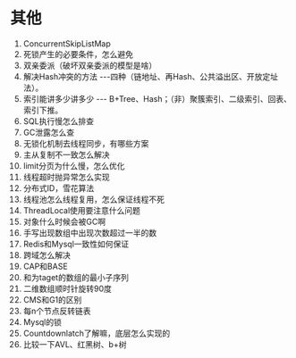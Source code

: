 # 其他

1. ConcurrentSkipListMap
2. 死锁产生的必要条件，怎么避免
3. 双亲委派（破坏双亲委派的模型是啥）
4. 解决Hash冲突的方法 ---四种（链地址、再Hash、公共溢出区、开放定址法）。
5. 索引能讲多少讲多少 --- B+Tree、Hash；（非）聚簇索引、二级索引、回表、索引下推。
6. SQL执行慢怎么排查
7. GC泄露怎么查
8. 无锁化机制去线程同步，有哪些方案
9. 主从复制不一致怎么解决
10. limit分页为什么慢，怎么优化
11. 线程超时抛异常怎么实现
12. 分布式ID，雪花算法
13. 线程池怎么线程复用，怎么保证线程不死
14. ThreadLocal使用要注意什么问题
15. 对象什么时候会被GC啊
16. 手写出现数组中出现次数超过一半的数
17. Redis和Mysql一致性如何保证
18. 跨域怎么解决
19. CAP和BASE
20. 和为taget的数组的最小子序列
23. 二维数组顺时针旋转90度
24. CMS和G1的区别
25. 每n个节点反转链表
26. Mysql的锁
27. Countdownlatch了解嘛，底层怎么实现的
28. 比较一下AVL、红黑树、b+树